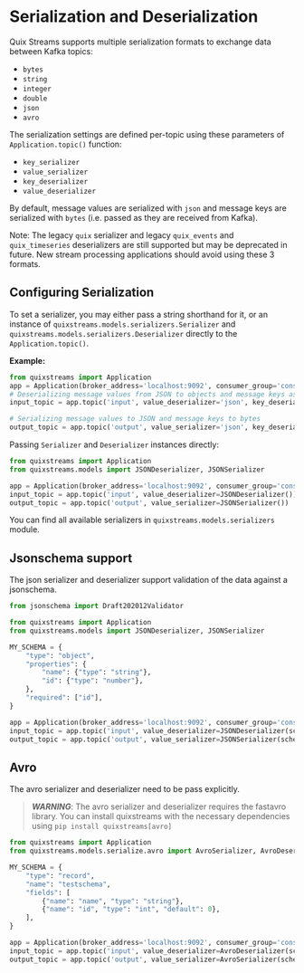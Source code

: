# Serialization and Deserialization

Quix Streams supports multiple serialization formats to exchange data between Kafka topics:

- `bytes`
- `string`
- `integer`
- `double`
- `json`
- `avro`

The serialization settings are defined per-topic using these parameters of `Application.topic()` function:

- `key_serializer`
- `value_serializer`
- `key_deserializer`
- `value_deserializer`

By default, message values are serialized with `json` and message keys are serialized with `bytes` (i.e. passed as they are received from Kafka).

Note: The legacy `quix` serializer and legacy `quix_events` and `quix_timeseries` deserializers are still supported but may be deprecated in future. New stream processing applications should avoid using these 3 formats.

## Configuring Serialization
To set a serializer, you may either pass a string shorthand for it, or an instance of `quixstreams.models.serializers.Serializer` and `quixstreams.models.serializers.Deserializer` directly 
to the `Application.topic()`.

**Example:**

```python
from quixstreams import Application
app = Application(broker_address='localhost:9092', consumer_group='consumer')
# Deserializing message values from JSON to objects and message keys as strings 
input_topic = app.topic('input', value_deserializer='json', key_deserializer='string')

# Serializing message values to JSON and message keys to bytes
output_topic = app.topic('output', value_serializer='json', key_deserializer='bytes')
```


Passing `Serializer` and `Deserializer` instances directly:

```python
from quixstreams import Application
from quixstreams.models import JSONDeserializer, JSONSerializer

app = Application(broker_address='localhost:9092', consumer_group='consumer')
input_topic = app.topic('input', value_deserializer=JSONDeserializer())
output_topic = app.topic('output', value_serializer=JSONSerializer())
```

You can find all available serializers in `quixstreams.models.serializers` module.

## Jsonschema support

The json serializer and deserializer support validation of the data against a jsonschema.

```python
from jsonschema import Draft202012Validator

from quixstreams import Application
from quixstreams.models import JSONDeserializer, JSONSerializer

MY_SCHEMA = {
    "type": "object",
    "properties": {
        "name": {"type": "string"},
        "id": {"type": "number"},
    },
    "required": ["id"],
}

app = Application(broker_address='localhost:9092', consumer_group='consumer')
input_topic = app.topic('input', value_deserializer=JSONDeserializer(schema=MY_SCHEMA))
output_topic = app.topic('output', value_serializer=JSONSerializer(schema=MY_SCHEMA))
```

## Avro

The avro serializer and deserializer need to be pass explicitly.

> ***WARNING***: The avro serializer and deserializer requires the fastavro library.
> You can install quixstreams with the necessary dependencies using
> `pip install quixstreams[avro]`

```python
from quixstreams import Application
from quixstreams.models.serialize.avro import AvroSerializer, AvroDeserializer

MY_SCHEMA = {
    "type": "record",
    "name": "testschema",
    "fields": [
        {"name": "name", "type": "string"},
        {"name": "id", "type": "int", "default": 0},
    ],
}

app = Application(broker_address='localhost:9092', consumer_group='consumer')
input_topic = app.topic('input', value_deserializer=AvroDeserializer(schema=MY_SCHEMA))
output_topic = app.topic('output', value_serializer=AvroSerializer(schema=MY_SCHEMA))
```
